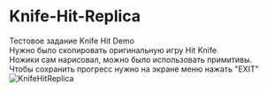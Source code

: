 # Knife-Hit-Replica
Тестовое задание Knife Hit Demo <br>
Нужно было скопировать оригинальную игру Hit Knife <br>
Ножики сам нарисовал, можно было использовать примитивы. <br>
Чтобы сохранить прогресс нужно на экране меню нажать "EXIT"
![KnifeHitReplica](https://user-images.githubusercontent.com/28998924/160867274-b67db3c9-ee4b-40b8-890e-f6d69f9450f8.gif)

